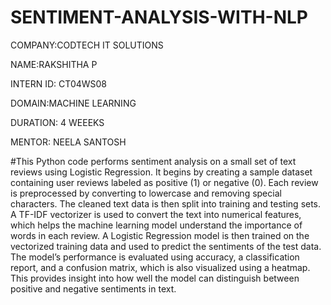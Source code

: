 # SENTIMENT-ANALYSIS-WITH-NLP

COMPANY:CODTECH IT SOLUTIONS

NAME:RAKSHITHA P

INTERN ID: CT04WS08

DOMAIN:MACHINE LEARNING 

DURATION: 4 WEEEKS 

MENTOR: NEELA SANTOSH

#This Python code performs sentiment analysis on a small set of text reviews using Logistic Regression. It begins by creating a sample dataset containing user reviews labeled as positive (1) or negative (0). Each review is preprocessed by converting to lowercase and removing special characters. The cleaned text data is then split into training and testing sets. A TF-IDF vectorizer is used to convert the text into numerical features, which helps the machine learning model understand the importance of words in each review. A Logistic Regression model is then trained on the vectorized training data and used to predict the sentiments of the test data. The model’s performance is evaluated using accuracy, a classification report, and a confusion matrix, which is also visualized using a heatmap. This provides insight into how well the model can distinguish between positive and negative sentiments in text.


